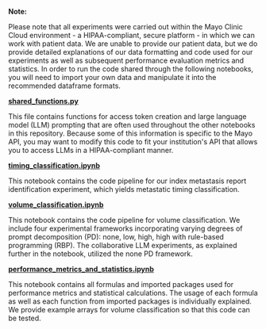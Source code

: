 __Note:__

Please note that all experiments were carried out within the Mayo Clinic Cloud environment - a HIPAA-compliant, secure platform - in which we can work with patient data. We are unable to provide our patient data, but we do provide detailed explanations of our data formatting and code used for our experiments as well as subsequent performance evaluation metrics and statistics. In order to run the code shared through the following notebooks, you will need to import your own data and manipulate it into the recommended dataframe formats.

__<ins>shared_functions.py</ins>__

This file contains functions for access token creation and large language model (LLM) prompting that are often used throughout the other notebooks in this repository. Because some of this information is specific to the Mayo API, you may want to modify this code to fit your institution's API that allows you to access LLMs in a HIPAA-compliant manner.

__<ins>timing_classification.ipynb</ins>__

This notebook contains the code pipeline for our index metastasis report identification experiment, which yields metastatic timing classification.

__<ins>volume_classification.ipynb</ins>__

This notebook contains the code pipeline for volume classification. We include four experimental frameworks incorporating varying degrees of prompt decomposition (PD): none, low, high, high with rule-based programming (RBP). The collaborative LLM experiments, as explained further in the notebook,  utilized the none PD framework. 

__<ins>performance_metrics_and_statistics.ipynb</ins>__

This notebook contains all formulas and imported packages used for performance metrics and statistical calculations. The usage of each formula as well as each function from imported packages is individually explained. We provide example arrays for volume classification so that this code can be tested.
